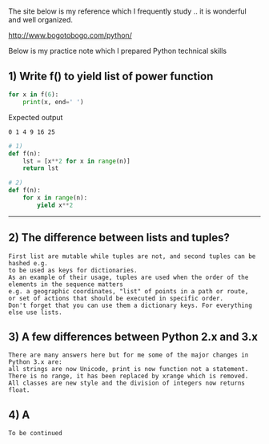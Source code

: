
#

The site below is my reference which I frequently study .. it is wonderful and well organized.

http://www.bogotobogo.com/python/

Below is my practice note which I prepared Python technical skills

## 1) Write f() to yield list of power function

```python
for x in f(6):
    print(x, end=' ')
```

Expected output

```
0 1 4 9 16 25 
```

```python
# 1)
def f(n):
    lst = [x**2 for x in range(n)]
    return lst

# 2)
def f(n):
    for x in range(n):
        yield x**2
```
---

## 2) The difference between lists and tuples? 

```
First list are mutable while tuples are not, and second tuples can be hashed e.g. 
to be used as keys for dictionaries. 
As an example of their usage, tuples are used when the order of the elements in the sequence matters 
e.g. a geographic coordinates, "list" of points in a path or route, 
or set of actions that should be executed in specific order. 
Don't forget that you can use them a dictionary keys. For everything else use lists.
```

## 3) A few differences between Python 2.x and 3.x

```
There are many answers here but for me some of the major changes in Python 3.x are: 
all strings are now Unicode, print is now function not a statement. 
There is no range, it has been replaced by xrange which is removed. 
All classes are new style and the division of integers now returns float.
```

## 4) A 

```
To be continued
```

